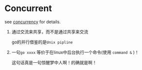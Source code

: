 # Concurrent

see [concurrency](https://golang.org/doc/effective_go.html#concurrency) for details.

1. 通过交流来共享，而不是通过共享来交流

    go的并行借鉴的是`Unix pipline`

2. 一句`go xxxx` 等价于在linux中后台执行一个命令(使用 `command &` )！

    这句话真是一句惊醒梦中人啊！的确就是啊！